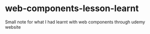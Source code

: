 # web-components-lesson-learnt
Small note for what I had learnt with web components through udemy website
